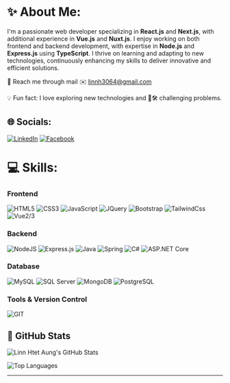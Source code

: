 # ✨ About Me:

I'm a passionate web developer specializing in **React.js** and **Next.js**, with additional experience in **Vue.js** and **Nuxt.js**. I enjoy working on both frontend and backend development, with expertise in **Node.js** and **Express.js** using **TypeScript**. I thrive on learning and adapting to new technologies, continuously enhancing my skills to deliver innovative and efficient solutions.

📧 Reach me through mail ✉️ [linnh3064@gmail.com](mailto:linnh3064@gmail.com)

💡 Fun fact: I love exploring new technologies and 🤔🛠️ challenging problems.

## 🌐 Socials:

[![LinkedIn](https://img.shields.io/badge/LinkedIn-%230077B5.svg?logo=linkedin&logoColor=white)](https://www.linkedin.com/in/linn-htet-aung-115b7226b/)
[![Facebook](https://img.shields.io/badge/Facebook-blue?logo=facebook)](https://www.facebook.com/share/1BbvW96snW/)

&#x20;&#x20;

# 💻 Skills:

### Frontend

![HTML5](https://img.shields.io/badge/HTML5-E34F26?logo=HTML5&logoColor=white)
![CSS3](https://img.shields.io/badge/CSS3-1572B6?style=for-the-badge&logo=css3&logoColor=white)
![JavaScript](https://shields.io/badge/JavaScript-F7DF1E?logo=JavaScript&logoColor=000&style=flat-square)
![JQuery](https://img.shields.io/badge/jQuery-0769AD?style=for-the-badge&logo=jquery&logoColor=white)
![Bootstrap](https://img.shields.io/badge/Bootstrap-563D7C?style=for-the-badge&logo=bootstrap&logoColor=white)
![TailwindCss](https://img.shields.io/badge/Tailwind_CSS-grey?style=for-the-badge&logo=tailwind-css&logoColor=38B2AC)
![Vue2/3](https://img.shields.io/badge/Vue.js-35495E?style=for-the-badge&logo=vuedotjs&logoColor=4FC08D)

### Backend

![NodeJS](https://img.shields.io/badge/node.js-6DA55F?style=plastic&logo=node.js&logoColor=white)
![Express.js](https://img.shields.io/badge/express.js-%23404d59.svg?style=plastic&logo=express&logoColor=%2361DAFB)
![Java](https://img.shields.io/badge/java-%23ED8B00.svg?style=plastic&logo=openjdk&logoColor=white)
![Spring](https://img.shields.io/badge/spring-%236DB33F.svg?style=plastic&logo=spring&logoColor=white)
![C#](https://img.shields.io/badge/C%23-A020F0?style=plastic&logo=c-sharp&logoColor=white)
![ASP.NET Core](https://img.shields.io/badge/ASP.NET_Core-A020F0?style=plastic&logo=.net&logoColor=white)

### Database

![MySQL](https://img.shields.io/badge/mysql-%2300000f.svg?style=plastic&logo=mysql&logoColor=white)
![SQL Server](https://img.shields.io/badge/SQL%20Server-CC2927?style=plastic&logo=microsoft-sql-server&logoColor=white)
![MongoDB](https://img.shields.io/badge/MongoDB-%234ea94b.svg?style=plastic&logo=mongodb&logoColor=white)
![PostgreSQL](https://img.shields.io/badge/postgresql-4169e1?style=for-the-badge&logo=postgresql&logoColor=white)

### Tools & Version Control

![GIT](https://img.shields.io/badge/Git-fc6d26?style=plastic&logo=git&logoColor=white)

## 🎨 GitHub Stats

![Linn Htet Aung's GitHub Stats](https://github-readme-stats.vercel.app/api?username=LinnHtetAungSE&show_icons=true&theme=radical)

![Top Languages](https://github-readme-stats.vercel.app/api/top-langs/?username=LinnHtetAungSE&layout=compact&theme=radical)

---
